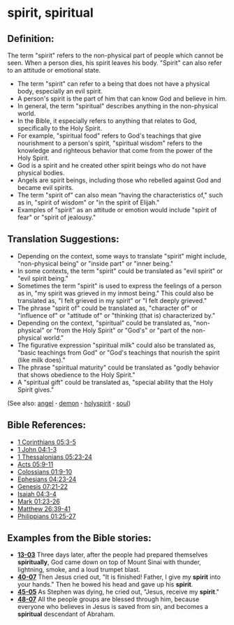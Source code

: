 # spirit, spiritual #

## Definition: ##

The term "spirit" refers to the non-physical part of people which cannot be seen. When a person dies, his spirit leaves his body. "Spirit" can also refer to an attitude or emotional state.

* The term "spirit" can refer to a being that does not have a physical body, especially an evil spirit.
* A person's spirit is the part of him that can know God and believe in him.
* In general, the term "spiritual" describes anything in the non-physical world.
* In the Bible, it especially refers to anything that relates to God, specifically to the Holy Spirit.
* For example, "spiritual food" refers to God's teachings that give nourishment to a person's spirit, "spiritual wisdom" refers to the knowledge and righteous behavior that come from the power of the Holy Spirit.
* God is a spirit and he created other spirit beings who do not have physical bodies.
* Angels are spirit beings, including those who rebelled against God and became evil spirits.
* The term "spirit of" can also mean "having the characteristics of," such as in, "spirit of wisdom" or "in the spirit of Elijah."
* Examples of "spirit" as an attitude or emotion would include "spirit of fear" or "spirit of jealousy."

## Translation Suggestions: ##

* Depending on the context, some ways to translate "spirit" might include, "non-physical being" or "inside part" or "inner being."
* In some contexts, the term "spirit" could be translated as "evil spirit" or "evil spirit being."
* Sometimes the term "spirit" is used to express the feelings of a person as in, "my spirit was grieved in my inmost being." This could also be translated as, "I felt grieved in my spirit" or "I felt deeply grieved."
* The phrase "spirit of" could be translated as, "character of" or "influence of" or "attitude of" or "thinking (that is) characterized by."
* Depending on the context, "spiritual" could be translated as, "non-physical" or "from the Holy Spirit" or "God's" or "part of the non-physical world."
* The figurative expression "spiritual milk" could also be translated as, "basic teachings from God" or "God's teachings that nourish the spirit (like milk does)."
* The phrase "spiritual maturity" could be translated as "godly behavior that shows obedience to the Holy Spirit."
* A "spiritual gift" could be translated as, "special ability that the Holy Spirit gives."

(See also: [angel](../kt/angel.md) **·** [demon](../kt/demon.md) **·** [holyspirit](../kt/holyspirit.md) **·** [soul](../kt/soul.md))

## Bible References: ##

* [1 Corinthians 05:3-5](https://door43.org/en/bible/notes/1co/05/03)
* [1 John 04:1-3](https://door43.org/en/bible/notes/1jn/04/01)
* [1 Thessalonians 05:23-24](https://door43.org/en/bible/notes/1th/05/23)
* [Acts 05:9-11](https://door43.org/en/bible/notes/act/05/09)
* [Colossians 01:9-10](https://door43.org/en/bible/notes/col/01/09)
* [Ephesians 04:23-24](https://door43.org/en/bible/notes/eph/04/23)
* [Genesis 07:21-22](https://door43.org/en/bible/notes/gen/07/21)
* [Isaiah 04:3-4](https://door43.org/en/bible/notes/isa/04/03)
* [Mark 01:23-26](https://door43.org/en/bible/notes/mrk/01/23)
* [Matthew 26:39-41](https://door43.org/en/bible/notes/mat/26/39)
* [Philippians 01:25-27](https://door43.org/en/bible/notes/php/01/25)

## Examples from the Bible stories: ##

* __[13-03](https://door43.org/en/obs/notes/frames/13-03)__ Three days later, after the people had prepared themselves __spiritually__, God came down on top of Mount Sinai with thunder, lightning, smoke, and a loud trumpet blast.
* __[40-07](https://door43.org/en/obs/notes/frames/40-07)__ Then Jesus cried out, "It is finished! Father, I give my __spirit__  into your hands." Then he bowed his head and gave up his __spirit__.
* __[45-05](https://door43.org/en/obs/notes/frames/45-05)__ As Stephen was dying, he cried out, "Jesus, receive my __spirit__."
* __[48-07](https://door43.org/en/obs/notes/frames/48-07)__ All the people groups are blessed through him, because everyone who believes in Jesus is saved from sin, and becomes a __spiritual__  descendant of Abraham.


